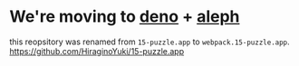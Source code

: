 # We're moving to [deno](https://deno.land) + [aleph](https://alephjs.org)
this reopsitory was renamed from `15-puzzle.app` to `webpack.15-puzzle.app`. <br>
https://github.com/HiraginoYuki/15-puzzle.app
